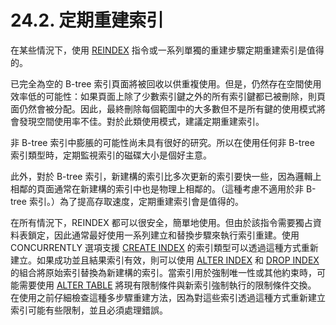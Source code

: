 # 24.2. 定期重建索引

在某些情況下，使用 [REINDEX](../../reference/sql-commands/reindex.md) 指令或一系列單獨的重建步驟定期重建索引是值得的。

已完全為空的 B-tree 索引頁面將被回收以供重複使用。但是，仍然存在空間使用效率低的可能性：如果頁面上除了少數索引鍵之外的所有索引鍵都已被刪除，則頁面仍然會被分配。因此，最終刪除每個範圍中的大多數但不是所有鍵的使用模式將會發現空間使用率不佳。對於此類使用模式，建議定期重建索引。

非 B-tree 索引中膨脹的可能性尚未具有很好的研究。所以在使用任何非 B-tree 索引類型時，定期監視索引的磁碟大小是個好主意。

此外，對於 B-tree 索引，新建構的索引比多次更新的索引要快一些，因為邏輯上相鄰的頁面通常在新建構的索引中也是物理上相鄰的。（這種考慮不適用於非 B-tree 索引。）為了提高存取速度，定期重建索引會是值得的。

在所有情況下，REINDEX 都可以很安全，簡單地使用。但由於該指令需要獨占資料表鎖定，因此通常最好使用一系列建立和替換步驟來執行索引重建。使用 CONCURRENTLY 選項支援 [CREATE INDEX](../../reference/sql-commands/create-index.md) 的索引類型可以透過這種方式重新建立。如果成功並且結果索引有效，則可以使用 [ALTER INDEX](../../reference/sql-commands/alter-index.md) 和 [DROP INDEX](../../reference/sql-commands/drop-index.md) 的組合將原始索引替換為新建構的索引。當索引用於強制唯一性或其他約束時，可能需要使用 [ALTER TABLE](../../reference/sql-commands/alter-table.md) 將現有限制條件與新索引強制執行的限制條件交換。 在使用之前仔細檢查這種多步驟重建方法，因為對這些索引透過這種方式重新建立索引可能有些限制，並且必須處理錯誤。

